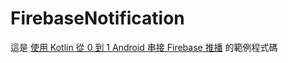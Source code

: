 # FirebaseNotification

這是 [使用 Kotlin 從 0 到 1 Android 串接 Firebase 推播](https://medium.com/verybuy-dev/%E4%BD%BF%E7%94%A8kotlin%E5%BE%9E0%E5%88%B01android%E4%B8%B2%E6%8E%A5firebase%E6%8E%A8%E6%92%AD%E5%AF%A6%E6%88%B0-%E5%9F%BA%E7%A4%8E%E7%AF%87-3823e8ab34ad) 的範例程式碼 
